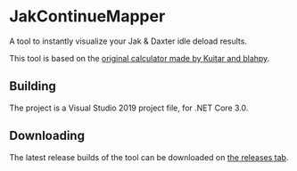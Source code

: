 # JakContinueMapper
 A tool to instantly visualize your Jak & Daxter idle deload results.

This tool is based on the [original calculator made by Kuitar and blahpy](https://www.youtube.com/watch?v=Vv9MINO6Y4k).

## Building

The project is a Visual Studio 2019 project file, for .NET Core 3.0.

## Downloading

The latest release builds of the tool can be downloaded on [the releases tab](https://github.com/ManDude/JakContinueMapper/releases).
